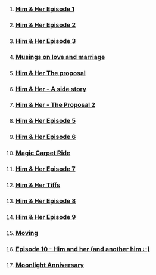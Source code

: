 

1. ### [Him & Her Episode 1](her_1.md)
2. ### [Him & Her Episode 2](her_2.md)
3. ### [Him & Her Episode 3](doll_him.md)
4. ### [Musings on love and marriage](her_4.md)
5. ### [Him & Her The proposal](proposal_her.md)
6. ### [Him & Her - A side story](side_story_her.md)
7. ### [Him & Her - The Proposal 2](proposal2_her.md)
8. ### [Him & Her Episode 5](her_5.md)

9. ### [Him & Her Episode 6](trek_him.md)
10. ### [Magic Carpet Ride](magic_carpet.md)

11. ### [Him & Her Episode 7](hug_him.md)
12. ### [Him & Her Tiffs](tiffs_him.md)
13. ### [Him & Her Episode 8](him_8.md)
14. ### [Him & Her Episode 9](him_9.md)

15. ### [Moving](moving_him.md)
16. ### [Episode 10 - Him and her (and another him :-)](another_him.md)

17. ### [Moonlight Anniversary](moonlight.md)
